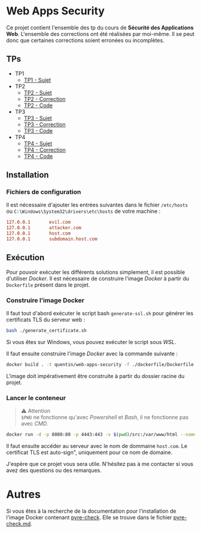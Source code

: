 # Web Apps Security

Ce projet contient l'ensemble des tp du cours de **Sécurité des Applications Web**.
L'ensemble des corrections ont été réalisées par moi-même.
Il se peut donc que certaines corrections soient erronées ou incomplètes.

## TPs

- TP1
  - [TP1 - Sujet](/subjects/tp1.md)
- TP2
  - [TP2 - Sujet](/subjects/tp2.pdf)
  - [TP2 - Correction](/corrections/TP2.md)
  - [TP2 - Code](/src/tp2)
- TP3
  - [TP3 - Sujet](/subjects/tp3.pdf)
  - [TP3 - Correction](/corrections/TP3.md)
  - [TP3 - Code](/src/tp3)
- TP4
  - [TP4 - Sujet](/subjects/tp4.pdf)
  - [TP4 - Correction](/corrections/TP4.md)
  - [TP4 - Code](/src/tp4)

## Installation

### Fichiers de configuration

Il est nécessaire d'ajouter les entrées suivantes dans le fichier `/etc/hosts` ou `C:\Windows\System32\drivers\etc\hosts` de votre machine :

```conf
127.0.0.1       evil.com
127.0.0.1       attacker.com
127.0.0.1       host.com
127.0.0.1       subdomain.host.com
```

## Exécution

Pour pouvoir exécuter les différents solutions simplement, il est possible d'utiliser *Docker*.
Il est nécessaire de construire l'image *Docker* à partir du `Dockerfile` présent dans le projet.

### Construire l'image Docker

Il faut tout d'abord exécuter le script bash `generate-ssl.sh` pour générer les certificats TLS du serveur web :

```bash
bash ./generate_certificate.sh
```

Si vous êtes sur Windows, vous pouvez exécuter le script sous *WSL*.

Il faut ensuite construire l'image *Docker* avec la commande suivante :

```bash
docker build . -t quentin/web-apps-security -f ./dockerfile/Dockerfile
```

L'image doit impérativement être construite à partir du dossier racine du projet.

### Lancer le conteneur

> :warning: Attention  
> `$PWD` ne fonctionne qu'avec *Powershell* et *Bash*, il ne fonctionne pas avec *CMD*.

```bash
docker run -d -p 8080:80 -p 4443:443 -v $(pwd)/src:/var/www/html --name web-apps-security quentin/web-apps-security
```

Il faut ensuite accéder au serveur avec le nom de dommaine `host.com`.
Le certificat TLS est auto-sign", uniquement pour ce nom de domaine.

J'espère que ce projet vous sera utile.
N'hésitez pas à me contacter si vous avez des questions ou des remarques.

# Autres

Si vous êtes à la recherche de la documentation pour l'installation de l'image Docker contenant [pyre-check](https://github.com/facebook/pyre-check).
Elle se trouve dans le fichier [pyre-check.md](docs/pyre-check.md).